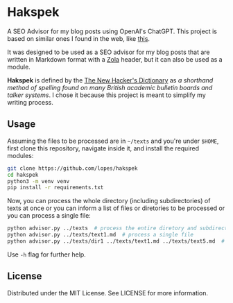 # Hakspek
A SEO Advisor for my blog posts using OpenAI's ChatGPT.  This project is based on similar ones I found in the web, like [this](https://medium.com/geekculture/a-paper-summarizer-with-python-and-gpt-3-2c718bc3bc88).

It was designed to be used as a SEO advisor for my blog posts that are written in Markdown format with a [Zola](https://www.getzola.org/) header, but it can also be used as a module.

**Hakspek** is defined by the [The New Hacker's Dictionary](https://mitpress.mit.edu/9780262680929/the-new-hackers-dictionary/) as *a shorthand method of spelling found on many British academic bulletin boards and talker systems*.  I chose it because this project is meant to simplify my writing process.


## Usage
Assuming the files to be processed are in `~/texts` and you're under `$HOME`, first clone this repository, navigate inside it, and install the required modules:

```sh
git clone https://github.com/lopes/hakspek
cd hakspek
python3 -m venv venv
pip install -r requirements.txt
```

Now, you can process the whole directory (including subdirectories) of texts at once or you can inform a list of files or diretories to be processed or you can process a single file:

```sh
python advisor.py ../texts  # process the entire diretory and subdirectories
python advisor.py ../texts/text1.md  # process a single file
python advisor.py ../texts/dir1 ../texts/text1.md ../texts/text5.md  # will process a single directory and subdirs and two specific files
```

Use `-h` flag for further help.


## License
Distributed under the MIT License. See LICENSE for more information.
